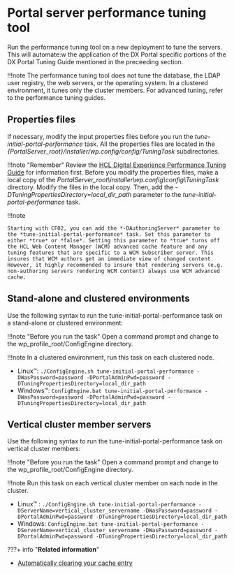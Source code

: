 # Portal server performance tuning tool

Run the performance tuning tool on a new deployment to tune the servers.
This will automate:w
 the application of the DX Portal specific portions of the DX Portal Tuning Guide mentioned in the preceeding section.

!!!note
    The performance tuning tool does not tune the database, the LDAP user registry, the web servers, or the operating system. In a clustered environment, it tunes only the cluster members. For advanced tuning, refer to the performance tuning guides.

## Properties files

If necessary, modify the input properties files before you run the *tune-initial-portal-performance* task. 
All the properties files are located in the *{PortalServer_root}/installer/wp.config/config/TuningTask* subdirectories.

!!!note "Remember"
    Review the [HCL Digital Experience Performance Tuning Guide](https://support.hcltechsw.com/csm?id=kb_article&sysparm_article=KB0074411) for information first. Before you modify the properties files, make a local copy of the *PortalServer_root\installer\wp.config\config\TuningTask* directory. Modify the files in the local copy. Then, add the *-DTuningPropertiesDirectory=local_dir_path* parameter to the *tune-initial-portal-performance* task.

!!!note

    Starting with CF02, you can add the *-DAuthoringServer* parameter to the *tune-initial-portal-performance* task. Set this parameter to either *true* or *false*. Setting this parameter to *true* turns off the HCL Web Content Manager (WCM) advanced cache feature and any tuning features that are specific to a WCM Subscriber server. This insures that WCM authors get an immediate view of changed content. However, it highly recommended to insure that rendering servers (e.g. non-authoring servers rendering WCM content) always use WCM advanced cache.

## Stand-alone and clustered environments

Use the following syntax to run the tune-initial-portal-performance task on a stand-alone or clustered environment:

!!!note "Before you run the task"
    Open a command prompt and change to the wp_profile_root/ConfigEngine directory.

!!!note
    In a clustered environment, run this task on each clustered node.

-   Linux™: `./ConfigEngine.sh tune-initial-portal-performance -DWasPassword=password -DPortalAdminPwd=password -DTuningPropertiesDirectory=local_dir_path`
-   Windows™: `ConfigEngine.bat tune-initial-portal-performance -DWasPassword=password -DPortalAdminPwd=password -DTuningPropertiesDirectory=local_dir_path`

## Vertical cluster member servers

Use the following syntax to run the tune-initial-portal-performance task on vertical cluster members:

!!!note "Before you run the task"
    Open a command prompt and change to the wp_profile_root/ConfigEngine directory.

!!!note
    Run this task on each vertical cluster member on each node in the cluster.

-   Linux™ : `./ConfigEngine.sh tune-initial-portal-performance -DServerName=vertical_cluster_servername -DWasPassword=password -DPortalAdminPwd=password -DTuningPropertiesDirectory=local_dir_path`
-   Windows: `ConfigEngine.bat tune-initial-portal-performance -DServerName=vertical_cluster_servername -DWasPassword=password -DPortalAdminPwd=password -DTuningPropertiesDirectory=local_dir_path`

???+ info "**Related information**"  
- [Automatically clearing your cache entry](../../../manage_content/pzn/pzn_programming_ref/resource_cache/pzn_auto_cache.md)

